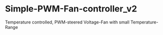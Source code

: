 # Simple-PWM-Fan-controller_v2
Temperature controlled, PWM-steered Voltage-Fan with small Temperature-Range
